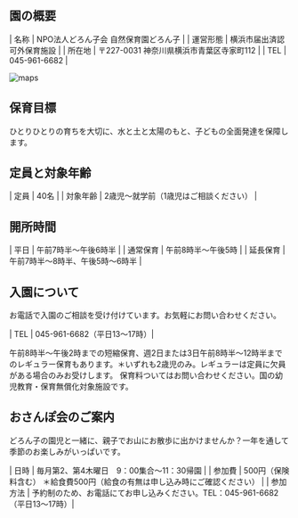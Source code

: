 ## 園の概要

| 名称  | NPO法人どろん子会 自然保育園どろん子 |
| 運営形態  | 横浜市届出済認可外保育施設 |
| 所在地 | 〒227-0031 神奈川県横浜市青葉区寺家町112 |
| TEL | 045-961-6682 |


![maps](https://www.google.com/maps/embed?pb=!1m18!1m12!1m3!1d1622.6690180093087!2d139.5086058060301!3d35.5700475!2m3!1f0!2f0!3f0!3m2!1i1024!2i768!4f13.1!3m3!1m2!1s0x6018f9b6bb74eef7%3A0x8f44f30cf8d60b05!2z6Ieq54S25L-d6IKy5ZyS44Gp44KN44KT5a2Q!5e0!3m2!1sen!2sjp!4v1729518389900!5m2!1sen!2sjp)

## 保育目標

ひとりひとりの育ちを大切に、水と土と太陽のもと、子どもの全面発達を保障します。

## 定員と対象年齢

| 定員 | 40名 |
| 対象年齢 | 2歳児〜就学前（1歳児はご相談ください） |

## 開所時間

| 平日 | 午前7時半〜午後6時半 |
| 通常保育 | 午前8時半〜午後5時 |
| 延長保育 | 午前7時半〜8時半、午後5時〜6時半 |

## 入園について

お電話で入園のご相談を受け付けています。お気軽にお問い合わせください。

| TEL | 045-961-6682（平日13〜17時）|

午前8時半〜午後2時までの短縮保育、週2日または3日午前8時半〜12時半までのレギュラー保育もあります。＊いずれも2歳児のみ。レギュラーは定員に欠員がある場合のみお受けします。
保育料ついてはお問い合わせください。国の幼児教育・保育無償化対象施設です。

## おさんぽ会のご案内

どろん子の園児と一緒に、親子でお山にお散歩に出かけませんか？一年を通して季節のお楽しみがいっぱいです。

| 日時 | 毎月第2、第4木曜日　9：00集合〜11：30帰園 |
| 参加費 | 500円（保険料含む） ＊給食費500円（給食の有無は申し込み時にご確認ください） |
| 参加方法 | 予約制のため、お電話にてお申し込みください。TEL：045-961-6682（平日13〜17時）|
